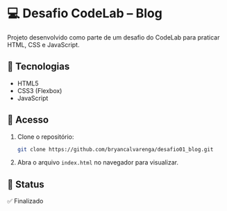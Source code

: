 # 💻 Desafio CodeLab – Blog

Projeto desenvolvido como parte de um desafio do CodeLab para praticar HTML, CSS e JavaScript.

## 🚀 Tecnologias

- HTML5  
- CSS3 (Flexbox)  
- JavaScript

## 🔗 Acesso

1. Clone o repositório:
   
   ```bash
   git clone https://github.com/bryancalvarenga/desafio01_blog.git

2. Abra o arquivo `index.html` no navegador para visualizar.

## 📌 Status

✅ Finalizado
